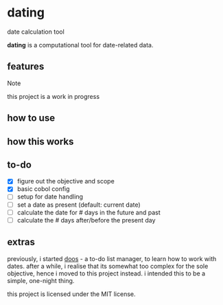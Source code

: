 # dating

date calculation tool

**dating** is a computational tool for date-related data.

## features

> [!NOTE]
> this project is a work in progress

## how to use

## how this works

## to-do

- [x] figure out the objective and scope
- [x] basic cobol config
- [ ] setup for date handling
- [ ] set a date as present (default: current date)
- [ ] calculate the date for # days in the future and past
- [ ] calculate the # days after/before the present day

## extras

previously, i started [doos](https://github.com/theluqmn/doos) - a to-do list manager, to learn how to work with dates. after a while, i realise that its somewhat too complex for the sole objective, hence i moved to this project instead. i intended this to be a simple, one-night thing.

this project is licensed under the MIT license.
